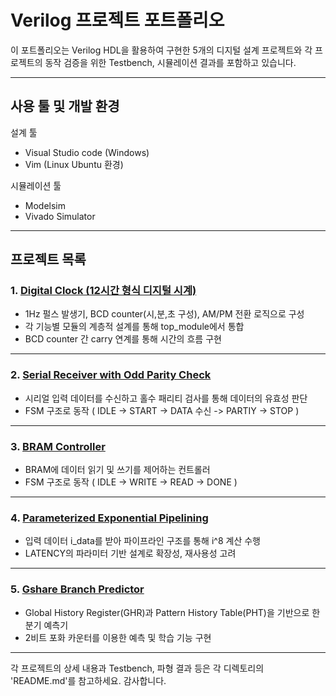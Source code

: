 # Verilog 프로젝트 포트폴리오
이 포트폴리오는 Verilog HDL을 활용하여 구현한 5개의 디지털 설계 프로젝트와 각 프로젝트의 동작 검증을 위한 Testbench, 시뮬레이션 결과를 포함하고 있습니다.

---

## 사용 툴 및 개발 환경
설계 툴 
- Visual Studio code (Windows)
- Vim (Linux Ubuntu 환경)

시뮬레이션 툴 
- Modelsim
- Vivado Simulator

---

## 프로젝트 목록
### 1. [**Digital Clock (12시간 형식 디지털 시계)**](./Project_01_Digital_Clock/README.md)  
- 1Hz 펄스 발생기, BCD counter(시,분,초 구성), AM/PM 전환 로직으로 구성
- 각 기능별 모듈의 계층적 설계를 통해 top_module에서 통합
- BCD counter 간 carry 연계를 통해 시간의 흐름 구현

---

### 2. [**Serial Receiver with Odd Parity Check**](./Project_02_Serial_Rx_Parity/README.md)  
- 시리얼 입력 데이터를 수신하고 홀수 패리티 검사를 통해 데이터의 유효성 판단
- FSM 구조로 동작 ( IDLE -> START -> DATA 수신 -> PARTIY -> STOP )

---

### 3. [**BRAM Controller**](./Project_03_BRAM_Controller/README.md)  
- BRAM에 데이터 읽기 및 쓰기를 제어하는 컨트롤러
- FSM 구조로 동작 ( IDLE -> WRITE -> READ -> DONE )

---

### 4. [**Parameterized Exponential Pipelining**](./Project_04_param_exp_pipe/README.md)  
- 입력 데이터 i_data를 받아 파이프라인 구조를 통해 i^8 계산 수행
- LATENCY의 파라미터 기반 설계로 확장성, 재사용성 고려

---

### 5. [**Gshare Branch Predictor**](./Project_05_Gshare_branch_predictor/README.md)  
- Global History Register(GHR)과 Pattern History Table(PHT)을 기반으로 한 분기 예측기
- 2비트 포화 카운터를 이용한 예측 및 학습 기능 구현

---

각 프로젝트의 상세 내용과 Testbench, 파형 결과 등은 각 디렉토리의 'README.md'를 참고하세요.
감사합니다.
